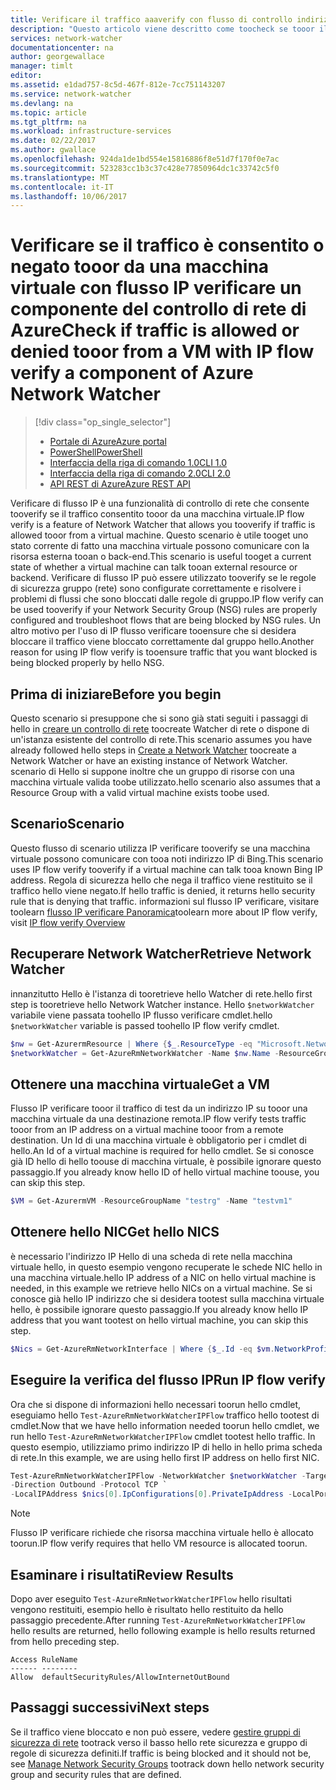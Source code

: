 ```yaml
---
title: Verificare il traffico aaaverify con flusso di controllo indirizzo IP rete di Azure - PowerShell | Documenti Microsoft
description: "Questo articolo viene descritto come toocheck se tooor il traffico da una macchina virtuale è consentito o negato tramite PowerShell"
services: network-watcher
documentationcenter: na
author: georgewallace
manager: timlt
editor: 
ms.assetid: e1dad757-8c5d-467f-812e-7cc751143207
ms.service: network-watcher
ms.devlang: na
ms.topic: article
ms.tgt_pltfrm: na
ms.workload: infrastructure-services
ms.date: 02/22/2017
ms.author: gwallace
ms.openlocfilehash: 924da1de1bd554e15816886f8e51d7f170f0e7ac
ms.sourcegitcommit: 523283cc1b3c37c428e77850964dc1c33742c5f0
ms.translationtype: MT
ms.contentlocale: it-IT
ms.lasthandoff: 10/06/2017
---
```

# <a name="check-if-traffic-is-allowed-or-denied-tooor-from-a-vm-with-ip-flow-verify-a-component-of-azure-network-watcher"></a><span data-ttu-id="4ac2e-103">Verificare se il traffico è consentito o negato tooor da una macchina virtuale con flusso IP verificare un componente del controllo di rete di Azure</span><span class="sxs-lookup"><span data-stu-id="4ac2e-103">Check if traffic is allowed or denied tooor from a VM with IP flow verify a component of Azure Network Watcher</span></span>

> [!div class="op_single_selector"]
> - [<span data-ttu-id="4ac2e-104">Portale di Azure</span><span class="sxs-lookup"><span data-stu-id="4ac2e-104">Azure portal</span></span>](network-watcher-check-ip-flow-verify-portal.md)
> - [<span data-ttu-id="4ac2e-105">PowerShell</span><span class="sxs-lookup"><span data-stu-id="4ac2e-105">PowerShell</span></span>](network-watcher-check-ip-flow-verify-powershell.md)
> - [<span data-ttu-id="4ac2e-106">Interfaccia della riga di comando 1.0</span><span class="sxs-lookup"><span data-stu-id="4ac2e-106">CLI 1.0</span></span>](network-watcher-check-ip-flow-verify-cli-nodejs.md)
> - [<span data-ttu-id="4ac2e-107">Interfaccia della riga di comando 2.0</span><span class="sxs-lookup"><span data-stu-id="4ac2e-107">CLI 2.0</span></span>](network-watcher-check-ip-flow-verify-cli.md)
> - [<span data-ttu-id="4ac2e-108">API REST di Azure</span><span class="sxs-lookup"><span data-stu-id="4ac2e-108">Azure REST API</span></span>](network-watcher-check-ip-flow-verify-rest.md)


<span data-ttu-id="4ac2e-109">Verificare di flusso IP è una funzionalità di controllo di rete che consente tooverify se il traffico consentito tooor da una macchina virtuale.</span><span class="sxs-lookup"><span data-stu-id="4ac2e-109">IP flow verify is a feature of Network Watcher that allows you tooverify if traffic is allowed tooor from a virtual machine.</span></span> <span data-ttu-id="4ac2e-110">Questo scenario è utile tooget uno stato corrente di fatto una macchina virtuale possono comunicare con la risorsa esterna tooan o back-end.</span><span class="sxs-lookup"><span data-stu-id="4ac2e-110">This scenario is useful tooget a current state of whether a virtual machine can talk tooan external resource or backend.</span></span> <span data-ttu-id="4ac2e-111">Verificare di flusso IP può essere utilizzato tooverify se le regole di sicurezza gruppo (rete) sono configurate correttamente e risolvere i problemi di flussi che sono bloccati dalle regole di gruppo.</span><span class="sxs-lookup"><span data-stu-id="4ac2e-111">IP flow verify can be used tooverify if your Network Security Group (NSG) rules are properly configured and troubleshoot flows that are being blocked by NSG rules.</span></span> <span data-ttu-id="4ac2e-112">Un altro motivo per l'uso di IP flusso verificare tooensure che si desidera bloccare il traffico viene bloccato correttamente dal gruppo hello.</span><span class="sxs-lookup"><span data-stu-id="4ac2e-112">Another reason for using IP flow verify is tooensure traffic that you want blocked is being blocked properly by hello NSG.</span></span>

## <a name="before-you-begin"></a><span data-ttu-id="4ac2e-113">Prima di iniziare</span><span class="sxs-lookup"><span data-stu-id="4ac2e-113">Before you begin</span></span>

<span data-ttu-id="4ac2e-114">Questo scenario si presuppone che si sono già stati seguiti i passaggi di hello in [creare un controllo di rete](network-watcher-create.md) toocreate Watcher di rete o dispone di un'istanza esistente del controllo di rete.</span><span class="sxs-lookup"><span data-stu-id="4ac2e-114">This scenario assumes you have already followed hello steps in [Create a Network Watcher](network-watcher-create.md) toocreate a Network Watcher or have an existing instance of Network Watcher.</span></span> <span data-ttu-id="4ac2e-115">scenario di Hello si suppone inoltre che un gruppo di risorse con una macchina virtuale valida toobe utilizzato.</span><span class="sxs-lookup"><span data-stu-id="4ac2e-115">hello scenario also assumes that a Resource Group with a valid virtual machine exists toobe used.</span></span>

## <a name="scenario"></a><span data-ttu-id="4ac2e-116">Scenario</span><span class="sxs-lookup"><span data-stu-id="4ac2e-116">Scenario</span></span>

<span data-ttu-id="4ac2e-117">Questo flusso di scenario utilizza IP verificare tooverify se una macchina virtuale possono comunicare con tooa noti indirizzo IP di Bing.</span><span class="sxs-lookup"><span data-stu-id="4ac2e-117">This scenario uses IP flow verify tooverify if a virtual machine can talk tooa known Bing IP address.</span></span> <span data-ttu-id="4ac2e-118">Regola di sicurezza hello che nega il traffico viene restituito se il traffico hello viene negato.</span><span class="sxs-lookup"><span data-stu-id="4ac2e-118">If hello traffic is denied, it returns hello security rule that is denying that traffic.</span></span> <span data-ttu-id="4ac2e-119">informazioni sul flusso IP verificare, visitare toolearn [flusso IP verificare Panoramica](network-watcher-ip-flow-verify-overview.md)</span><span class="sxs-lookup"><span data-stu-id="4ac2e-119">toolearn more about IP flow verify, visit [IP flow verify Overview](network-watcher-ip-flow-verify-overview.md)</span></span>

## <a name="retrieve-network-watcher"></a><span data-ttu-id="4ac2e-120">Recuperare Network Watcher</span><span class="sxs-lookup"><span data-stu-id="4ac2e-120">Retrieve Network Watcher</span></span>

<span data-ttu-id="4ac2e-121">innanzitutto Hello è l'istanza di tooretrieve hello Watcher di rete.</span><span class="sxs-lookup"><span data-stu-id="4ac2e-121">hello first step is tooretrieve hello Network Watcher instance.</span></span> <span data-ttu-id="4ac2e-122">Hello `$networkWatcher` variabile viene passata toohello IP flusso verificare cmdlet.</span><span class="sxs-lookup"><span data-stu-id="4ac2e-122">hello `$networkWatcher` variable is passed toohello IP flow verify cmdlet.</span></span>

```powershell
$nw = Get-AzurermResource | Where {$_.ResourceType -eq "Microsoft.Network/networkWatchers" -and $_.Location -eq "WestCentralUS" } 
$networkWatcher = Get-AzureRmNetworkWatcher -Name $nw.Name -ResourceGroupName $nw.ResourceGroupName 
```

## <a name="get-a-vm"></a><span data-ttu-id="4ac2e-123">Ottenere una macchina virtuale</span><span class="sxs-lookup"><span data-stu-id="4ac2e-123">Get a VM</span></span>

<span data-ttu-id="4ac2e-124">Flusso IP verificare tooor il traffico di test da un indirizzo IP su tooor una macchina virtuale da una destinazione remota.</span><span class="sxs-lookup"><span data-stu-id="4ac2e-124">IP flow verify tests traffic tooor from an IP address on a virtual machine tooor from a remote destination.</span></span> <span data-ttu-id="4ac2e-125">Un Id di una macchina virtuale è obbligatorio per i cmdlet di hello.</span><span class="sxs-lookup"><span data-stu-id="4ac2e-125">An Id of a virtual machine is required for hello cmdlet.</span></span> <span data-ttu-id="4ac2e-126">Se si conosce già ID hello di hello toouse di macchina virtuale, è possibile ignorare questo passaggio.</span><span class="sxs-lookup"><span data-stu-id="4ac2e-126">If you already know hello ID of hello virtual machine toouse, you can skip this step.</span></span>

```powershell
$VM = Get-AzurermVM -ResourceGroupName "testrg" -Name "testvm1"
```

## <a name="get-hello-nics"></a><span data-ttu-id="4ac2e-127">Ottenere hello NIC</span><span class="sxs-lookup"><span data-stu-id="4ac2e-127">Get hello NICS</span></span>

<span data-ttu-id="4ac2e-128">è necessario l'indirizzo IP Hello di una scheda di rete nella macchina virtuale hello, in questo esempio vengono recuperate le schede NIC hello in una macchina virtuale.</span><span class="sxs-lookup"><span data-stu-id="4ac2e-128">hello IP address of a NIC on hello virtual machine is needed, in this example we retrieve hello NICs on a virtual machine.</span></span> <span data-ttu-id="4ac2e-129">Se si conosce già hello IP indirizzo che si desidera tootest sulla macchina virtuale hello, è possibile ignorare questo passaggio.</span><span class="sxs-lookup"><span data-stu-id="4ac2e-129">If you already know hello IP address that you want tootest on hello virtual machine, you can skip this step.</span></span>

```powershell
$Nics = Get-AzureRmNetworkInterface | Where {$_.Id -eq $vm.NetworkProfile.NetworkInterfaces.Id.ForEach({$_})}
```

## <a name="run-ip-flow-verify"></a><span data-ttu-id="4ac2e-130">Eseguire la verifica del flusso IP</span><span class="sxs-lookup"><span data-stu-id="4ac2e-130">Run IP flow verify</span></span>

<span data-ttu-id="4ac2e-131">Ora che si dispone di informazioni hello necessari toorun hello cmdlet, eseguiamo hello `Test-AzureRmNetworkWatcherIPFlow` traffico hello tootest di cmdlet.</span><span class="sxs-lookup"><span data-stu-id="4ac2e-131">Now that we have hello information needed toorun hello cmdlet, we run hello `Test-AzureRmNetworkWatcherIPFlow` cmdlet tootest hello traffic.</span></span> <span data-ttu-id="4ac2e-132">In questo esempio, utilizziamo primo indirizzo IP di hello in hello prima scheda di rete.</span><span class="sxs-lookup"><span data-stu-id="4ac2e-132">In this example, we are using hello first IP address on hello first NIC.</span></span>

```powershell
Test-AzureRmNetworkWatcherIPFlow -NetworkWatcher $networkWatcher -TargetVirtualMachineId $VM.Id `
-Direction Outbound -Protocol TCP `
-LocalIPAddress $nics[0].IpConfigurations[0].PrivateIpAddress -LocalPort 6895 -RemoteIPAddress 204.79.197.200 -RemotePort 80
```

> [!NOTE]
> <span data-ttu-id="4ac2e-133">Flusso IP verificare richiede che risorsa macchina virtuale hello è allocato toorun.</span><span class="sxs-lookup"><span data-stu-id="4ac2e-133">IP flow verify requires that hello VM resource is allocated toorun.</span></span>

## <a name="review-results"></a><span data-ttu-id="4ac2e-134">Esaminare i risultati</span><span class="sxs-lookup"><span data-stu-id="4ac2e-134">Review Results</span></span>

<span data-ttu-id="4ac2e-135">Dopo aver eseguito `Test-AzureRmNetworkWatcherIPFlow` hello risultati vengono restituiti, esempio hello è risultato hello restituito da hello passaggio precedente.</span><span class="sxs-lookup"><span data-stu-id="4ac2e-135">After running `Test-AzureRmNetworkWatcherIPFlow` hello results are returned, hello following example is hello results returned from hello preceding step.</span></span>

```
Access RuleName                                  
------ --------                                  
Allow  defaultSecurityRules/AllowInternetOutBound
```

## <a name="next-steps"></a><span data-ttu-id="4ac2e-136">Passaggi successivi</span><span class="sxs-lookup"><span data-stu-id="4ac2e-136">Next steps</span></span>

<span data-ttu-id="4ac2e-137">Se il traffico viene bloccato e non può essere, vedere [gestire gruppi di sicurezza di rete](../virtual-network/virtual-network-manage-nsg-arm-portal.md) tootrack verso il basso hello rete sicurezza e gruppo di regole di sicurezza definiti.</span><span class="sxs-lookup"><span data-stu-id="4ac2e-137">If traffic is being blocked and it should not be, see [Manage Network Security Groups](../virtual-network/virtual-network-manage-nsg-arm-portal.md) tootrack down hello network security group and security rules that are defined.</span></span>

[1]: ./media/network-watcher-check-ip-flow-verify-portal/figure1.png
[2]: ./media/network-watcher-check-ip-flow-verify-portal/figure2.png














